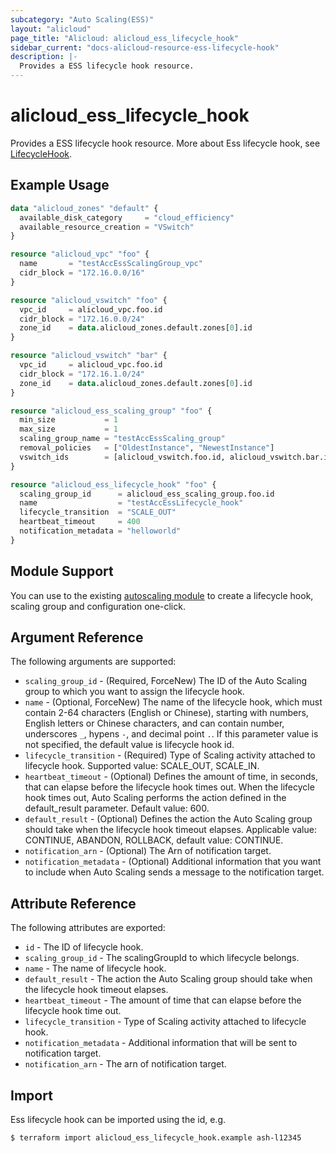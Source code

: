 ```yaml
---
subcategory: "Auto Scaling(ESS)"
layout: "alicloud"
page_title: "Alicloud: alicloud_ess_lifecycle_hook"
sidebar_current: "docs-alicloud-resource-ess-lifecycle-hook"
description: |-
  Provides a ESS lifecycle hook resource.
---
```


# alicloud\_ess\_lifecycle\_hook

Provides a ESS lifecycle hook resource. More about Ess lifecycle hook, see [LifecycleHook](https://www.alibabacloud.com/help/doc-detail/73839.htm).

## Example Usage
```terraform
data "alicloud_zones" "default" {
  available_disk_category     = "cloud_efficiency"
  available_resource_creation = "VSwitch"
}

resource "alicloud_vpc" "foo" {
  name       = "testAccEssScalingGroup_vpc"
  cidr_block = "172.16.0.0/16"
}

resource "alicloud_vswitch" "foo" {
  vpc_id     = alicloud_vpc.foo.id
  cidr_block = "172.16.0.0/24"
  zone_id    = data.alicloud_zones.default.zones[0].id
}

resource "alicloud_vswitch" "bar" {
  vpc_id     = alicloud_vpc.foo.id
  cidr_block = "172.16.1.0/24"
  zone_id    = data.alicloud_zones.default.zones[0].id
}

resource "alicloud_ess_scaling_group" "foo" {
  min_size           = 1
  max_size           = 1
  scaling_group_name = "testAccEssScaling_group"
  removal_policies   = ["OldestInstance", "NewestInstance"]
  vswitch_ids        = [alicloud_vswitch.foo.id, alicloud_vswitch.bar.id]
}

resource "alicloud_ess_lifecycle_hook" "foo" {
  scaling_group_id      = alicloud_ess_scaling_group.foo.id
  name                  = "testAccEssLifecycle_hook"
  lifecycle_transition  = "SCALE_OUT"
  heartbeat_timeout     = 400
  notification_metadata = "helloworld"
}
```

## Module Support

You can use to the existing [autoscaling module](https://registry.terraform.io/modules/terraform-alicloud-modules/autoscaling/alicloud) 
to create a lifecycle hook, scaling group and configuration one-click.

## Argument Reference

The following arguments are supported:

* `scaling_group_id` - (Required, ForceNew) The ID of the Auto Scaling group to which you want to assign the lifecycle hook.
* `name` - (Optional, ForceNew) The name of the lifecycle hook, which must contain 2-64 characters (English or Chinese), starting with numbers, English letters or Chinese characters, and can contain number, underscores `_`, hypens `-`, and decimal point `.`. If this parameter value is not specified, the default value is lifecycle hook id.
* `lifecycle_transition` - (Required) Type of Scaling activity attached to lifecycle hook. Supported value: SCALE_OUT, SCALE_IN.
* `heartbeat_timeout` - (Optional) Defines the amount of time, in seconds, that can elapse before the lifecycle hook times out. When the lifecycle hook times out, Auto Scaling performs the action defined in the default_result parameter. Default value: 600.
* `default_result` - (Optional) Defines the action the Auto Scaling group should take when the lifecycle hook timeout elapses. Applicable value: CONTINUE, ABANDON, ROLLBACK, default value: CONTINUE.
* `notification_arn` - (Optional) The Arn of notification target.
* `notification_metadata` - (Optional) Additional information that you want to include when Auto Scaling sends a message to the notification target.

## Attribute Reference

The following attributes are exported:

* `id` - The ID of lifecycle hook.
* `scaling_group_id` - The scalingGroupId to which lifecycle belongs.
* `name` - The name of lifecycle hook.
* `default_result` - The action the Auto Scaling group should take when the lifecycle hook timeout elapses.
* `heartbeat_timeout` - The amount of time that can elapse before the lifecycle hook time out.
* `lifecycle_transition` - Type of Scaling activity attached to lifecycle hook.
* `notification_metadata` - Additional information that will be sent to notification target.
* `notification_arn` - The arn of notification target.

## Import

Ess lifecycle hook can be imported using the id, e.g.

```shell
$ terraform import alicloud_ess_lifecycle_hook.example ash-l12345
```

